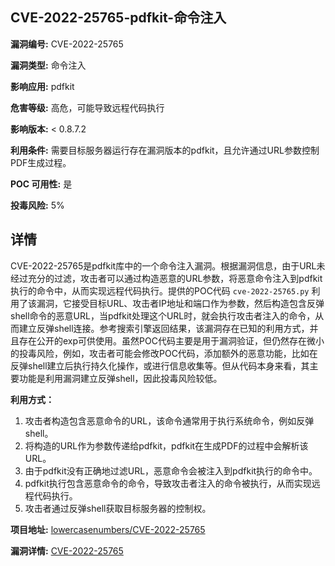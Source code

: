 ## CVE-2022-25765-pdfkit-命令注入

**漏洞编号:** CVE-2022-25765

**漏洞类型:** 命令注入

**影响应用:** pdfkit

**危害等级:** 高危，可能导致远程代码执行

**影响版本:** < 0.8.7.2

**利用条件:** 需要目标服务器运行存在漏洞版本的pdfkit，且允许通过URL参数控制PDF生成过程。

**POC 可用性:** 是

**投毒风险:** 5%

## 详情

CVE-2022-25765是pdfkit库中的一个命令注入漏洞。根据漏洞信息，由于URL未经过充分的过滤，攻击者可以通过构造恶意的URL参数，将恶意命令注入到pdfkit执行的命令中，从而实现远程代码执行。提供的POC代码 `cve-2022-25765.py` 利用了该漏洞，它接受目标URL、攻击者IP地址和端口作为参数，然后构造包含反弹shell命令的恶意URL，当pdfkit处理这个URL时，就会执行攻击者注入的命令，从而建立反弹shell连接。参考搜索引擎返回结果，该漏洞存在已知的利用方式，并且存在公开的exp可供使用。虽然POC代码主要是用于漏洞验证，但仍然存在微小的投毒风险，例如，攻击者可能会修改POC代码，添加额外的恶意功能，比如在反弹shell建立后执行持久化操作，或进行信息收集等。但从代码本身来看，其主要功能是利用漏洞建立反弹shell，因此投毒风险较低。

**利用方式：**

1.  攻击者构造包含恶意命令的URL，该命令通常用于执行系统命令，例如反弹shell。
2.  将构造的URL作为参数传递给pdfkit，pdfkit在生成PDF的过程中会解析该URL。
3.  由于pdfkit没有正确地过滤URL，恶意命令会被注入到pdfkit执行的命令中。
4.  pdfkit执行包含恶意命令的命令，导致攻击者注入的命令被执行，从而实现远程代码执行。
5.  攻击者通过反弹shell获取目标服务器的控制权。

**项目地址:** [lowercasenumbers/CVE-2022-25765](https://github.com/lowercasenumbers/CVE-2022-25765)

**漏洞详情:** [CVE-2022-25765](https://nvd.nist.gov/vuln/detail/CVE-2022-25765)